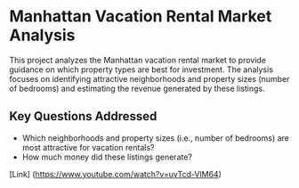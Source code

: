 # Manhattan Vacation Rental Market Analysis

This project analyzes the Manhattan vacation rental market to provide guidance on which property types are best for investment. The analysis focuses on identifying attractive neighborhoods and property sizes (number of bedrooms) and estimating the revenue generated by these listings.

## Key Questions Addressed

*   Which neighborhoods and property sizes (i.e., number of bedrooms) are most attractive for vacation rentals?
*   How much money did these listings generate?

[Link] (https://www.youtube.com/watch?v=uvTcd-VlM64)
